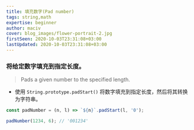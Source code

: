 ```yaml
---
title: 填充数字(Pad number)
tags: string,math
expertise: beginner
author: maciv
cover: blog_images/flower-portrait-2.jpg
firstSeen: 2020-10-03T23:31:08+03:00
lastUpdated: 2020-10-03T23:31:08+03:00
---
```


### 将给定数字填充到指定长度。
> Pads a given number to the specified length.

- 使用 `String.prototype.padStart()` 将数字填充到指定长度，然后将其转换为字符串。

```js
const padNumber = (n, l) => `${n}`.padStart(l, '0');
```

```js
padNumber(1234, 6); // '001234'
```

